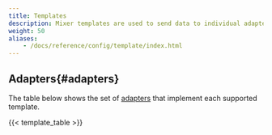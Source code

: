```yaml
---
title: Templates
description: Mixer templates are used to send data to individual adapters.
weight: 50
aliases:
    - /docs/reference/config/template/index.html
---
```


## Adapters{#adapters}

The table below shows the set of [adapters](/docs/reference/config/policy-and-telemetry/adapters) that implement each supported template.

{{< template_table >}}
